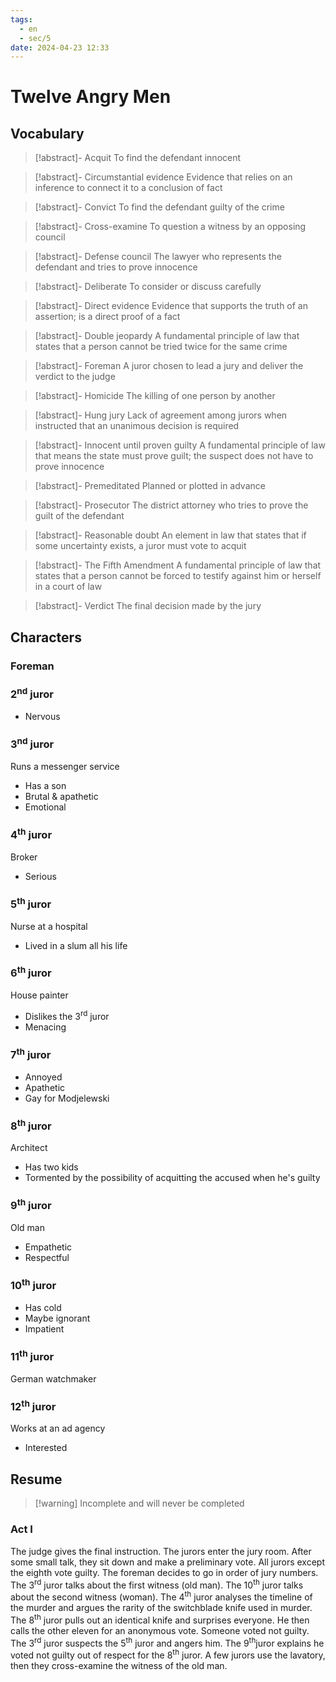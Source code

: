 ```yaml
---
tags:
  - en
  - sec/5
date: 2024-04-23 12:33
---
```


# Twelve Angry Men

## Vocabulary

> [!abstract]- Acquit
> To find the defendant innocent

> [!abstract]- Circumstantial evidence
> Evidence that relies on an inference to connect it to a conclusion of fact

> [!abstract]- Convict
> To find the defendant guilty of the crime

> [!abstract]- Cross-examine
> To question a witness by an opposing council

> [!abstract]- Defense council
> The lawyer who represents the defendant and tries to prove innocence

> [!abstract]- Deliberate
> To consider or discuss carefully

> [!abstract]- Direct evidence
> Evidence that supports the truth of an assertion; is a direct proof of a fact

> [!abstract]- Double jeopardy
> A fundamental principle of law that states that a person cannot be tried twice for the same crime

> [!abstract]- Foreman
> A juror chosen to lead a jury and deliver the verdict to the judge

> [!abstract]- Homicide
> The killing of one person by another

> [!abstract]- Hung jury
> Lack of agreement among jurors when instructed that an unanimous decision is required

> [!abstract]- Innocent until proven guilty
> A fundamental principle of law that means the state must prove guilt; the suspect does not have to prove innocence

> [!abstract]- Premeditated
> Planned or plotted in advance

> [!abstract]- Prosecutor
> The district attorney who tries to prove the guilt of the defendant

> [!abstract]- Reasonable doubt
> An element in law that states that if some uncertainty exists, a juror must vote to acquit

> [!abstract]- The Fifth Amendment
> A fundamental principle of law that states that a person cannot be forced to testify against him or herself in a court of law

> [!abstract]- Verdict
> The final decision made by the jury

## Characters

### Foreman



### 2<sup>nd</sup> juror

- Nervous

### 3<sup>nd</sup> juror

Runs a messenger service

- Has a son
- Brutal & apathetic
- Emotional

### 4<sup>th</sup> juror

Broker

- Serious

### 5<sup>th</sup> juror

Nurse at a hospital

- Lived in a slum all his life

### 6<sup>th</sup> juror

House painter

- Dislikes the 3<sup>rd</sup> juror
- Menacing

### 7<sup>th</sup> juror

- Annoyed
- Apathetic
- Gay for Modjelewski

### 8<sup>th</sup> juror

Architect

- Has two kids
- Tormented by the possibility of acquitting the accused when he's guilty

### 9<sup>th</sup> juror

Old man

- Empathetic
- Respectful

### 10<sup>th</sup> juror

- Has cold
- Maybe ignorant
- Impatient

### 11<sup>th</sup> juror

German watchmaker

### 12<sup>th</sup> juror

Works at an ad agency

- Interested

## Resume

> [!warning] Incomplete and will never be completed

### Act I

The judge gives the final instruction. The jurors enter the jury room. After some small talk, they sit down and make a preliminary vote. All jurors except the eighth vote guilty. The foreman decides to go in order of jury numbers. The 3<sup>rd</sup> juror talks about the first witness (old man). The 10<sup>th</sup> juror talks about the second witness (woman). The 4<sup>th</sup> juror analyses the timeline of the murder and argues the rarity of the switchblade knife used in murder. The 8<sup>th</sup> juror pulls out an identical knife and surprises everyone. He then calls the other eleven for an anonymous vote. Someone voted not guilty. The 3<sup>rd</sup> juror suspects the 5<sup>th</sup> juror and angers him. The 9<sup>th</sup>juror explains he voted not guilty out of respect for the 8<sup>th</sup> juror. A few jurors use the lavatory, then they cross-examine the witness of the old man.